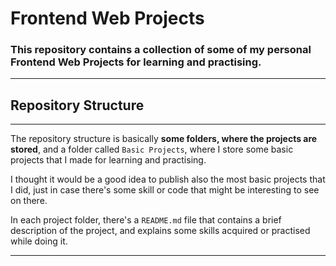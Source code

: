 # Frontend Web Projects
### This repository contains a collection of some of my personal Frontend Web Projects for learning and practising.
***
## Repository Structure
***
The repository structure is basically **some folders, 
where the projects are stored**, and a folder called 
`Basic Projects`, where I store some basic projects that 
I made for learning and practising.  

I thought it would be a good idea to publish also the 
most basic projects that I did, just in 
case there's some skill or code that might be
interesting to see on there.

In each project folder, there's a `README.md` file
that contains a brief description of the project,
and explains some skills acquired or practised
while doing it.
***